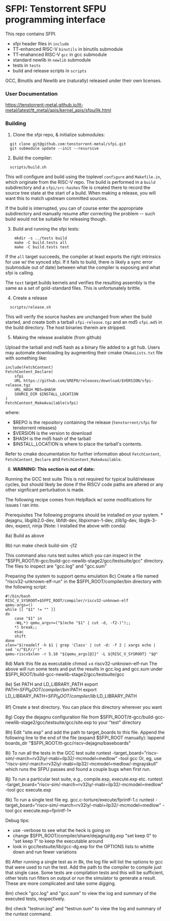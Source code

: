 SFPI: Tenstorrent SFPU programming interface
============================================

This repo contains SFPI.

* sfpi header files in `include`
* TT-enhanced RISC-V `binutils` in binutils submodule
* TT-enahanced RISC-V `gcc` in gcc submodule
* standard newlib in `newlib` submodule
* tests in `tests`
* build and release scripts in `scripts`

GCC, Binutils and Newlib are (naturally) released under their own licenses.

### User Documentation

https://tenstorrent-metal.github.io/tt-metal/latest/tt_metal/apis/kernel_apis/sfpu/llk.html

### Building
1) Clone the sfpi repo, & initialize submodules:
```
  git clone git@github.com:tenstorrent-metal/sfpi.git
  git submodule update --init --resursive
```

2) Build the compiler:
```
  scripts/build.sh
```

  This will configure and build using the toplevel `configure` and
  `Makefile.in`, which originate from the RISC-V repo. The build is
  performed in a `build` subdirectory and a `sfpi/src-hashes` file is
  created there to record the source tree state at the start of a
  build. When making a release, you will want this to match upstream
  committed sources.

  If the build is interrupted, you can of course enter the appropriate
  subdirectory and manually resume after correcting the problem --
  such build would not be suitable for releasing though.

3) Build and running the sfpi tests:

```
    mkdir -s ../tests build
    make -C build.tests all
    make -C build.tests test
```

  If the `all` target succeeds, the compiler at least exports the
  right intrinsics for use w/ the synced sfpi. If it fails to build,
  there is likely a sync error (submodule out of date) between what
  the compiler is exposing and what sfpi is calling.

  The `test` target builds kernels and verifies the resulting assembly
  is the same as a set of gold-standard files. This is unfortunately brittle.

4) Create a release
```
  scripts/release.sh
```

  This will verify the source hashes are unchanged from when the build
  started, and create both a tarball `sfpi-release.tgz` and an md5
  `sfpi.md5` in the build directory. The host binaries therein are stripped.

5) Making the release available (from github)

  Upload the tarball and md5 hash as a binary file added to a git
  hub. Users may automate downloading by augmenting their cmake `CMakeLists.txt` file with something like:
```
include(FetchContent)
FetchContent_Declare(
    sfpi
    URL https://github.com/$REPO/releases/download/$VERSION/sfpi-release.tgz
    URL_HASH MD5=$HASH
    SOURCE_DIR $INSTALL_LOCATION
)
FetchContent_MakeAvailable(sfpi)
```

where:
* $REPO is the repository containing the release (`tenstorrent/sfpi` for tenstorrent releases)
* $VERSION is the version to download
* $HASH is the md5 hash of the tarball
* $INSTALL_LOCATION is where to place the tarball's contents.

Refer to cmake documentation for further information about
`FetchContent`, `FetchContent_Declare` and
`FetchContent_MakeAvailable`.

8) **WARNING: This section is out of date:**

  Running the GCC test suite
  This is not required for typical build/release cycles, but should likely be
  done if the RISCV code paths are altered or any other signficant
  perturbation is made.

  The following recipe comes from HelpRack w/ some modifications for issues I
  ran into.

  Prerequisites
  The following programs should be installed on your system.
    * dejagnu, libglib2.0-dev, libfdt-dev, libpixman-1-dev, zlib1g-dev, libgtk-3-dev, expect, ninja
  (Note: I installed the above with conda)

8a) Build as above

8b) run
   make check build-sim -j12

This command also runs test suites which you can inspect in the "$SFPI_ROOT/tt-gcc/build-gcc-newlib-stage2/gcc/testsuite/gcc" directory. The files to inspect are "gcc.log" and "gcc.sum"

Preparing the system to support qemu emulation
8c) Create a file named "riscv32-unknown-elf-run" in the $SFPI_ROOT/compiler/bin
directory with the following script:

```
#!/bin/bash
RISC_V_SYSROOT=$SFPI_ROOT/compiler/riscv32-unknown-elf
qemu-args=()
while [[ "$1" != "" ]]
do
    case "$1" in
    -Wq,*) qemu_args+=("$(echo "$1" | cut -d, -f2-)");;
    *) break;;
    esac
    shift
done
xlen="$(readelf -h $1 | grep 'Class' | cut -d: -f 2 | xargs echo |
sed 's/^ELF//')"
qemu-riscv$xlen -r 5.10 "${qemu_args[@]}" -L ${RISC_V_SYSROOT} "$@"
```

8d) Mark this file as executable
  chmod +x riscv32-unknown-elf-run
The above will run some tests and put the results in gcc.log and gcc.sum under $SFPI_ROOT/build-gcc-newlib-stage2/gcc/testsuite/gcc

8e) Set PATH and LD_LIBRARY_PATH
  export PATH=$SFPI_ROOT/compiler/bin:$PATH
  export LD_LIBRARY_PATH=$SFPI_ROOT/compiler/lib:$LD_LIBRARY_PATH

8f) Create a test directory. You can place this directory wherever you want

8g) Copy the dejagnu configuration file from $SFPI_ROOT/tt-gcc/build-gcc-newlib-stage2/gcc/testsuite/gcc/site.exp to your "test" directory

8h) Edit "site.exp" and add the path to target_boards to this file. Append the following line to the
end of the file (expand $SFPI_ROOT manually):
  lappend boards_dir "$SFPI_ROOT/tt-gcc/riscv-dejagnu/baseboards"

8i) To run all the tests in the GCC test suite
  runtest -target_board="riscv-sim/-march=rv32iy/-mabi=ilp32/-mcmodel=medlow" -tool gcc
Or, eg, use "riscv-sim/-march=rv32iy/-mabi=ilp32/-mcmodel=medlow/-mgrayskull"
which runs the SFPU passes and found a couple bugs when first run.

8j) To run a particular test suite, e.g., compile.exp, execute.exp etc.
  runtest -target_board="riscv-sim/-march=rv32iy/-mabi=ilp32/-mcmodel=medlow" -tool gcc execute.exp

8k) To run a single test file eg. gcc.c-torture/execute/fprintf-1.c
  runtest -target_board="riscv-sim/-march=rv32iy/-mabi=ilp32/-mcmodel=medlow" -tool gcc execute.exp=fprintf-1*

Debug tips:
 - use -verbose to see what the heck is going on
 - change $SFPI_ROOT/compiler/share/dejagnu/dg.exp "set keep 0" to "set keep 1" to keep the executable around
 - look in gcc/testsuite/lib/gcc-dg.exp for the OPTIONS lists to whittle down
   and run fewer variations

8l) After running a single test as in 8k, the log file will list the options
to gcc that were used to run the test.  Add the path to the compiler to
compile just that single case.  Some tests are compilation tests and this will
be sufficient, other tests run filters on output or run the simulator to
generate a result.  These are more complicated and take some digging.

8m) check "gcc.log" and "gcc.sum" to view the log and summary of the executed tests, respectively.

8n) check "testrun.log" and "testrun.sum" to view the log and summary of the runtest command.
